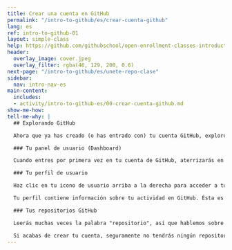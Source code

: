 ```yaml
---
title: Crear una cuenta en GitHub
permalink: "/intro-to-github/es/crear-cuenta-github"
lang: es
ref: intro-to-github-01
layout: simple-class
help: https://github.com/githubschool/open-enrollment-classes-introduction-to-github/issues/new?title=I%20need%20help&body=Describe%20what%20you%20need%20help%20with%20here.&labels=Help%20Wanted
header:
  overlay_image: cover.jpeg
  overlay_filter: rgba(46, 129, 200, 0.6)
next-page: "/intro-to-github/es/unete-repo-clase"
sidebar:
  nav: intro-nav-es
main-content:
  includes:
  - activity/intro-to-github-es/00-crear-cuenta-github.md
show-me-how: 
tell-me-why: |
  ## Explorando GitHub

  Ahora que ya has creado (o has entrado con) tu cuenta GitHub, exploremos:

  ### Tu panel de usuario (Dashboard)

  Cuando entres por primera vez en tu cuenta de GitHub, aterrizarás en tu panel de usuario o dashboard. El dashboard contiene un resumen de las cosas emocionantes que pasan en GitHub. Puedes personalizar los proyectos que sigues o encontrar enlaces rápidos a tus propios proyectos.

  ### Tu perfil de usuario

  Haz clic en tu icono de usuario arriba a la derecha para acceder a tu perfil.

  Tu perfil contiene información sobre tu actividad en GitHub. Ésta es tu página publica en GitHub. Algunos contratadores incluso comprobarán tu perfil cuando quieras acceder a un puesto de trabajo, así que no te olvides de añadir una [imagen de perfil](https://help.github.com/articles/setting-your-profile-picture/) adecuada y una bio interesante.

  ### Tus repositorios GitHub

  Leerás muchas veces la palabra "repositorio", así que hablemos sobre ello. Un repositorio es un contenedor que recoge todo lo relacionado con un proyecto específico.

  Si acabas de crear tu cuenta, seguramente no tendrás ningún repositorio todavía. No te preocupes, ¡lo arreglaremos en la próxima página!
---
```


